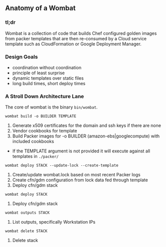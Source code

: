 ## Anatomy of a Wombat

### tl;dr

Wombat is a collection of code that builds Chef configured golden
images from packer templates that are then re-consumed by a Cloud service template such
as CloudFormation or Google Deployment Manager.

### Design Goals

* coordination without coordination
* principle of least surprise
* dynamic templates over static files
* long build times, short deploy times

### A Stroll Down Architecture Lane

The core of wombat is the binary `bin/wombat`.


`wombat build -o BUILDER TEMPLATE`

1. Generate x509 certificates for the domain and ssh keys if there are none
2. Vendor cookbooks for template
3. Build Packer images for -o BUILDER (amazon-ebs|googlecompute) with included cookbooks

* If the TEMPLATE argument is not provided it will execute against all templates in `./packer/`

`wombat deploy STACK --update-lock --create-template`

1. Create/update wombat.lock based on most recent Packer logs
2. Create cfn/gdm configuration from lock data fed through template
3. Deploy cfn/gdm stack

`wombat deploy STACK`

1. Deploy cfn/gdm stack

`wombat outputs STACK`

1. List outputs, specifically Workstation IPs

`wombat delete STACK`

1. Delete stack
